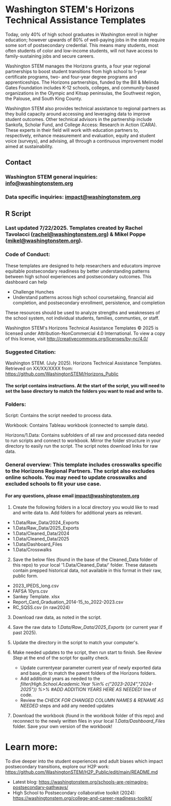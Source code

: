 # Washington STEM's Horizons Technical Assistance Templates
Today, only 40% of high school graduates in Washington enroll in higher education; however upwards of 80% of well-paying jobs in the state require some sort of postsecondary credential. This means many students, most often students of color and low-income students, will not have access to family-sustaining jobs and secure careers. 

Washington STEM manages the Horizons grants, a four year regional partnerships to boost student transitions from high school to 1-year certificate programs, two- and four-year degree programs and apprenticeships. The Horizons partnerships, funded by the Bill & Melinda Gates Foundation includes K-12 schools, colleges, and community-based organizations in the Olympic and Kitsap peninsulas, the Southwest region, the Palouse, and South King County.

Washington STEM also provides technical assistance to regional partners as they build capacity around accessing and leveraging data to improve student outcomes. Other technical advisors in the partnership include Sankofa, Scholar Fund, and College Access: Research in Action (CARA). These experts in their field will work with education partners to, respectively, enhance measurement and evaluation, equity and student voice (surveys), and advising, all through a continuous improvement model aimed at sustainability.
## Contact
### Washington STEM general inquiries: info@washingtonstem.org
### Data specific inquiries: impact@washingtonstem.org

## R Script
### Last updated 7/22/2025. Templates created by Rachel Tavolacci (rachel@washingtonstem.org) & Mikel Poppe (mikel@washingtonstem.org).
### Code of Conduct: 
These templates are designed to help researchers and educators improve equitable
postsecondary readiness by better understanding patterns between high school experiences and
postsecondary outcomes. This dashboard can help 
* Challenge Hunches
* Understand patterns across high school coursetaking, financial aid completion, and postsecondary enrollment, persistence, and completion

These resources should be used to analyze strengths and weaknesses of the school system, not individual students, families, communties, or staff. 

Washington STEM's Horizons Technical Assistance Templates © 2025 is
licensed under Attribution-NonCommercial 4.0 International. To view a copy of this license, visit
http://creativecommons.org/licenses/by-nc/4.0/
### Suggested Citation: 
Washington STEM. (July 2025). Horizons Technical Assistance Templates. Retrieved on XX/XX/XXXX from:
https://github.com/WashingtonSTEM/Horizons_Public

#### The script contains instructions. At the start of the script, you will need to set the base directory to match the folders you want to read and write to.

### Folders:
Script: Contains the script needed to process data.

Workbook: Contains Tableau workbook (connected to sample data). 

Horizons/1.Data: Contains subfolders of all raw and processed data needed to run scripts and connect to workbook. Mirror the folder structure in your directory to easily run the script. The script notes download links for raw data.

### General overview: This template includes crosswalks specific to the Horizons Regional Partners. The script also excludes online schools. You may need to update crosswalks and excluded schools to fit your use case. 
#### For any questions, please email impact@washingtonstem.org
1. Create the following folders in a local directory you would like to read and write data to. Add folders for additional years as relevant.
* 1.Data/Raw_Data/2024_Exports
* 1.Data/Raw_Data/2025_Exports
* 1.Data/Cleaned_Data/2024
* 1.Data/Cleaned_Data/2025
* 1.Data/Dashboard_Files
* 1.Data/Crosswalks
   
2. Save the below files (found in the base of the Cleaned_Data folder of this repo) to your local '1.Data/Cleaned_Data/' folder. These datasets contain prepped historical data, not available in this format in their raw, public form.
* 2023_IPEDS_long.csv
* FAFSA 10yrs.csv
* Sankey Template. xlsx
* Report_Card_Graduation_2014-15_to_2022-2023.csv
* RC_SQSS.csv (in raw2024)

3. Download raw data, as noted in the script.
   
4. Save the raw data to *1.Data/Raw_Data/2025_Exports* (or current year if past 2025).
   
5. Update the directory in the script to match your computer's.
   
6. Make needed updates to the script, then run start to finish. See *Review Step* at the end of the script for quality check.
   * Update currentyear parameter current year of newly exported data  and base_dir to match the parent folders of the Horizons folders.
   * Add additional years as needed to the *filter(High.School.Academic.Year %in% c("2023-2024","2024-2025"))  %>% #ADD ADDITION YEARS HERE AS NEEDED!* line of code.
   * Review the *CHECK FOR CHANGED COLUMN NAMES & RENAME AS NEEDED* steps and add any needed updates
   
7. Download the workbook (found in the workbook folder of this repo) and reconnect to the newly written files in your local *1.Data/Dashboard_Files* folder. Save your own version of the workbook!


# Learn more:
To dive deeper into the student experiences and adult biases which impact postsecondary transitions, explore our H2P work: https://github.com/WashingtonSTEM/H2P_Public/edit/main/README.md
* Latest blog: https://washingtonstem.org/schools-are-reimaging-postsecondary-pathways/
* High School to Postsecondary collaborative toolkit (2024): https://washingtonstem.org/college-and-career-readiness-toolkit/

